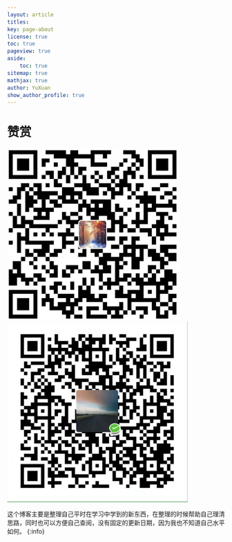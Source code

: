 ```yaml
---
layout: article
titles:
key: page-about
license: true
toc: true
pageview: true
aside:
    toc: true
sitemap: true
mathjax: true
author: YuXuan
show_author_profile: true
---
```


# 赞赏
<img src="/assets/images/ZM.png" alt="png" style="zoom:50%;" /> <img src="/assets/images/WM.png" alt="png" style="zoom:50%;" />

这个博客主要是整理自己平时在学习中学到的新东西，在整理的时候帮助自己理清思路，同时也可以方便自己查阅，没有固定的更新日期，因为我也不知道自己水平如何。
{:info}